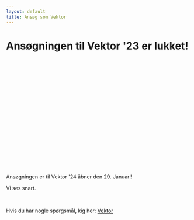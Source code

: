 ```yaml
---
layout: default
title: Ansøg som Vektor
---
```

<h1 id="titel">Ansøgningen til Vektor '23 er lukket! </h1>

<div id="poster-image" style="margin: auto; width: 530px; height: 300px; background-image: url('/static/img/Venter_pa_abner.gif');">
</div>

<p id ="n">Ansøgningen er til Vektor '24 åbner den 29. Januar!! </p>
<p id ="nn">Vi ses snart.</p>
<br />


Hvis du har nogle spørgsmål, kig her: <a href="/vektor">Vektor</a>

<script>

  function showVectorApplication() {
    var div = document.getElementById("n")
    var n = document.getElementById("nn")
    var titel = document.getElementById("titel")
    titel.innerHTML = "Ansøgningen til Vektor '24 åbner snart!"
    n.remove()
    
  }

  var deadline = new Date("February 11, 2024 00:00:01");
  if (deadline > new Date) {
    showVectorApplication()
  }
    
</script>


<!--   Add this efter n.remove() in script once the link to applications open
div.innerHTML = '<br / ><a style="text-align: center;"href="https://forms.gle/LpwLmtV32kJUd5sL9"><button class="applyBtn">Ansøg nu!</button></a><br />' 
-->